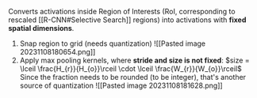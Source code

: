 Converts activations inside Region of Interests (RoI, corresponding to rescaled [[R-CNN#Selective Search]] regions) into activations with **fixed spatial dimensions**.

1) Snap region to grid (needs quantization)
![[Pasted image 20231108180654.png]]
2) Apply max pooling kernels, where **stride and size is not fixed**:
	$size = \lceil \frac{H_{r}}{H_{o}}\rceil \cdot \lceil \frac{W_{r}}{W_{o}}\rceil$     
	Since the fraction needs to be rounded (to be integer), that's another source of quantization
![[Pasted image 20231108181628.png]]